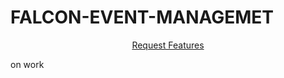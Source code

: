 # FALCON-EVENT-MANAGEMET

<p align="center"><a href="https://github.com/Muhammad-Ramees/FALCON-EVENT-MANAGEMET/issues/new">Request Features</a></p>
on work
